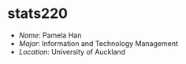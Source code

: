 # **stats220**

* *Name*: Pamela Han
* *Major*: Information and Technology Management
* *Location*: University of Auckland
